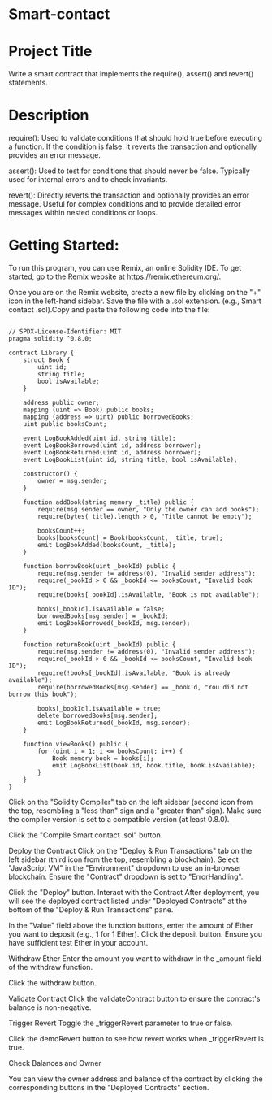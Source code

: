 # Smart-contact
# Project Title
 Write a smart contract that implements the require(), assert() and revert() statements.
# Description
require():
Used to validate conditions that should hold true before executing a function.
If the condition is false, it reverts the transaction and optionally provides an error message.

assert():
Used to test for conditions that should never be false.
Typically used for internal errors and to check invariants.


revert():
Directly reverts the transaction and optionally provides an error message.
Useful for complex conditions and to provide detailed error messages within nested conditions or loops.

# Getting Started: 
To run this program, you can use Remix, an online Solidity IDE. To get started, go to the Remix website at https://remix.ethereum.org/.

Once you are on the Remix website, create a new file by clicking on the "+" icon in the left-hand sidebar. Save the file with a .sol extension. (e.g., Smart contact .sol).Copy and paste the following code into the file:
```

// SPDX-License-Identifier: MIT
pragma solidity ^0.8.0;

contract Library {
    struct Book {
        uint id;
        string title;
        bool isAvailable;
    }

    address public owner;
    mapping (uint => Book) public books;
    mapping (address => uint) public borrowedBooks;
    uint public booksCount;

    event LogBookAdded(uint id, string title);
    event LogBookBorrowed(uint id, address borrower);
    event LogBookReturned(uint id, address borrower);
    event LogBookList(uint id, string title, bool isAvailable);

    constructor() {
        owner = msg.sender;
    }

    function addBook(string memory _title) public {
        require(msg.sender == owner, "Only the owner can add books");
        require(bytes(_title).length > 0, "Title cannot be empty");

        booksCount++;
        books[booksCount] = Book(booksCount, _title, true);
        emit LogBookAdded(booksCount, _title);
    }

    function borrowBook(uint _bookId) public {
        require(msg.sender != address(0), "Invalid sender address");
        require(_bookId > 0 && _bookId <= booksCount, "Invalid book ID");
        require(books[_bookId].isAvailable, "Book is not available");

        books[_bookId].isAvailable = false;
        borrowedBooks[msg.sender] = _bookId;
        emit LogBookBorrowed(_bookId, msg.sender);
    }

    function returnBook(uint _bookId) public {
        require(msg.sender != address(0), "Invalid sender address");
        require(_bookId > 0 && _bookId <= booksCount, "Invalid book ID");
        require(!books[_bookId].isAvailable, "Book is already available");
        require(borrowedBooks[msg.sender] == _bookId, "You did not borrow this book");

        books[_bookId].isAvailable = true;
        delete borrowedBooks[msg.sender];
        emit LogBookReturned(_bookId, msg.sender);
    }

    function viewBooks() public {
        for (uint i = 1; i <= booksCount; i++) {
            Book memory book = books[i];
            emit LogBookList(book.id, book.title, book.isAvailable);
        }
    }
}

```

Click on the "Solidity Compiler" tab on the left sidebar (second icon from the top, resembling a "less than" sign and a "greater than" sign).
Make sure the compiler version is set to a compatible version (at least 0.8.0).

Click the "Compile Smart contact .sol" button.

 Deploy the Contract Click on the "Deploy & Run Transactions" tab on the left sidebar (third icon from the top, resembling a blockchain).
Select "JavaScript VM" in the "Environment" dropdown to use an in-browser blockchain.
Ensure the "Contract" dropdown is set to "ErrorHandling".

Click the "Deploy" button.
 Interact with the Contract After deployment, you will see the deployed contract listed under "Deployed Contracts" at the bottom of the "Deploy & Run Transactions" pane.

In the "Value" field above the function buttons, enter the amount of Ether you want to deposit (e.g., 1 for 1 Ether).
Click the deposit button. Ensure you have sufficient test Ether in your account.

Withdraw Ether
Enter the amount you want to withdraw in the _amount field of the withdraw function.

Click the withdraw button.

Validate Contract
Click the validateContract button to ensure the contract's balance is non-negative.

Trigger Revert
Toggle the _triggerRevert parameter to true or false.

Click the demoRevert button to see how revert works when _triggerRevert is true.

 Check Balances and Owner
 
You can view the owner address and balance of the contract by clicking the corresponding buttons in the "Deployed Contracts" section.


